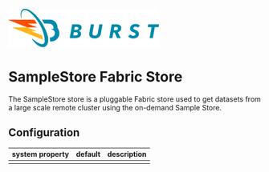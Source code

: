 ![Burst](../../documentation/burst_h_small.png "")

# SampleStore Fabric Store
The SampleStore store is a pluggable Fabric store used to get datasets from a large
scale remote cluster using the on-demand Sample Store.

## Configuration
|  system property |  default |  description |
|---|---|---|
|   |   |    |
